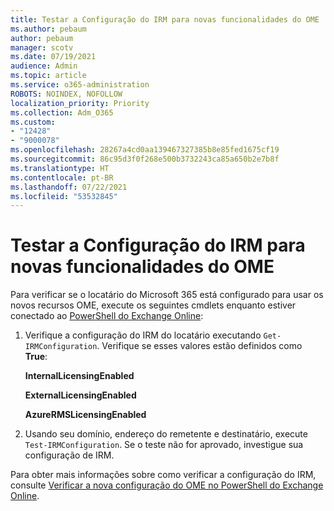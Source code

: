 ```yaml
---
title: Testar a Configuração do IRM para novas funcionalidades do OME
ms.author: pebaum
author: pebaum
manager: scotv
ms.date: 07/19/2021
audience: Admin
ms.topic: article
ms.service: o365-administration
ROBOTS: NOINDEX, NOFOLLOW
localization_priority: Priority
ms.collection: Adm_O365
ms.custom:
- "12428"
- "9000078"
ms.openlocfilehash: 28267a4cd0aa139467327385b8e85fed1675cf19
ms.sourcegitcommit: 86c95d3f0f268e500b3732243ca85a650b2e7b8f
ms.translationtype: HT
ms.contentlocale: pt-BR
ms.lasthandoff: 07/22/2021
ms.locfileid: "53532845"
---
```

# <a name="test-irm-configuration-for-new-ome-capabilities"></a>Testar a Configuração do IRM para novas funcionalidades do OME

Para verificar se o locatário do Microsoft 365 está configurado para usar os novos recursos OME, execute os seguintes cmdlets enquanto estiver conectado ao [PowerShell do Exchange Online](/powershell/exchange/exchange-online-powershell):


1. Verifique a configuração do IRM do locatário executando `Get-IRMConfiguration`. Verifique se esses valores estão definidos como **True**:
    
    **InternalLicensingEnabled**
    
    **ExternalLicensingEnabled**
    
    **AzureRMSLicensingEnabled**

2. Usando seu domínio, endereço do remetente e destinatário, execute `Test-IRMConfiguration`. Se o teste não for aprovado, investigue sua configuração de IRM.

Para obter mais informações sobre como verificar a configuração do IRM, consulte [Verificar a nova configuração do OME no PowerShell do Exchange Online](/microsoft-365/compliance/set-up-new-message-encryption-capabilities#verify-new-ome-configuration-in-exchange-online-powershell).